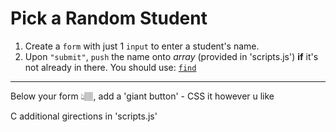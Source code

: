 # Pick a Random Student

1. Create a `form` with just 1 `input` to enter a student's name.
2. Upon `"submit"`, `push` the name onto _array_ (provided in 'scripts.js') **if** it's not already in there. You should use: [`find`](https://developer.mozilla.org/en-US/docs/Web/JavaScript/Reference/Global_Objects/Array/find)

---

Below your form 👆🏽, add a 'giant button' - CSS it however u like

C additional girections in 'scripts.js'
